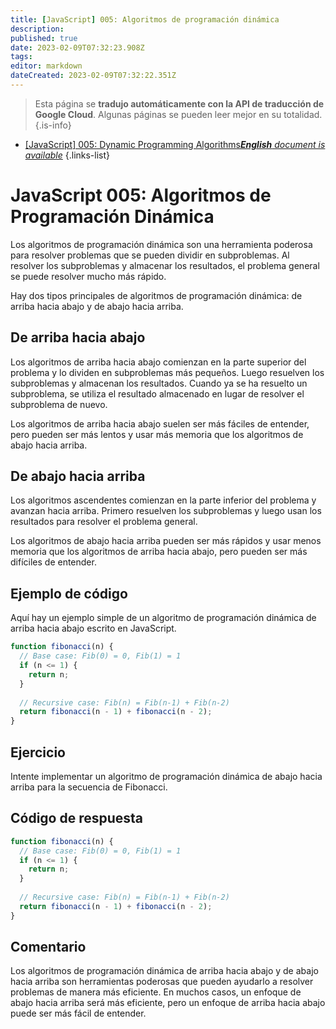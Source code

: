```yaml
---
title: [JavaScript] 005: Algoritmos de programación dinámica
description: 
published: true
date: 2023-02-09T07:32:23.908Z
tags: 
editor: markdown
dateCreated: 2023-02-09T07:32:22.351Z
---
```


> Esta página se **tradujo automáticamente con la API de traducción de Google Cloud**.
Algunas páginas se pueden leer mejor en su totalidad.{.is-info}



- [[JavaScript] 005: Dynamic Programming Algorithms***English** document is available*](/en/Knowledge-base/Algorithm/javascript-005-dynamic-programming-algorithms)
{.links-list}


# JavaScript 005: Algoritmos de Programación Dinámica

Los algoritmos de programación dinámica son una herramienta poderosa para resolver problemas que se pueden dividir en subproblemas. Al resolver los subproblemas y almacenar los resultados, el problema general se puede resolver mucho más rápido.

Hay dos tipos principales de algoritmos de programación dinámica: de arriba hacia abajo y de abajo hacia arriba.

## De arriba hacia abajo

Los algoritmos de arriba hacia abajo comienzan en la parte superior del problema y lo dividen en subproblemas más pequeños. Luego resuelven los subproblemas y almacenan los resultados. Cuando ya se ha resuelto un subproblema, se utiliza el resultado almacenado en lugar de resolver el subproblema de nuevo.

Los algoritmos de arriba hacia abajo suelen ser más fáciles de entender, pero pueden ser más lentos y usar más memoria que los algoritmos de abajo hacia arriba.

## De abajo hacia arriba

Los algoritmos ascendentes comienzan en la parte inferior del problema y avanzan hacia arriba. Primero resuelven los subproblemas y luego usan los resultados para resolver el problema general.

Los algoritmos de abajo hacia arriba pueden ser más rápidos y usar menos memoria que los algoritmos de arriba hacia abajo, pero pueden ser más difíciles de entender.

## Ejemplo de código

Aquí hay un ejemplo simple de un algoritmo de programación dinámica de arriba hacia abajo escrito en JavaScript.

```javascript
function fibonacci(n) {
  // Base case: Fib(0) = 0, Fib(1) = 1
  if (n <= 1) {
    return n;
  }
 
  // Recursive case: Fib(n) = Fib(n-1) + Fib(n-2)
  return fibonacci(n - 1) + fibonacci(n - 2);
}
```

## Ejercicio

Intente implementar un algoritmo de programación dinámica de abajo hacia arriba para la secuencia de Fibonacci.

## Código de respuesta

```javascript
function fibonacci(n) {
  // Base case: Fib(0) = 0, Fib(1) = 1
  if (n <= 1) {
    return n;
  }
 
  // Recursive case: Fib(n) = Fib(n-1) + Fib(n-2)
  return fibonacci(n - 1) + fibonacci(n - 2);
}
```

## Comentario

Los algoritmos de programación dinámica de arriba hacia abajo y de abajo hacia arriba son herramientas poderosas que pueden ayudarlo a resolver problemas de manera más eficiente. En muchos casos, un enfoque de abajo hacia arriba será más eficiente, pero un enfoque de arriba hacia abajo puede ser más fácil de entender.